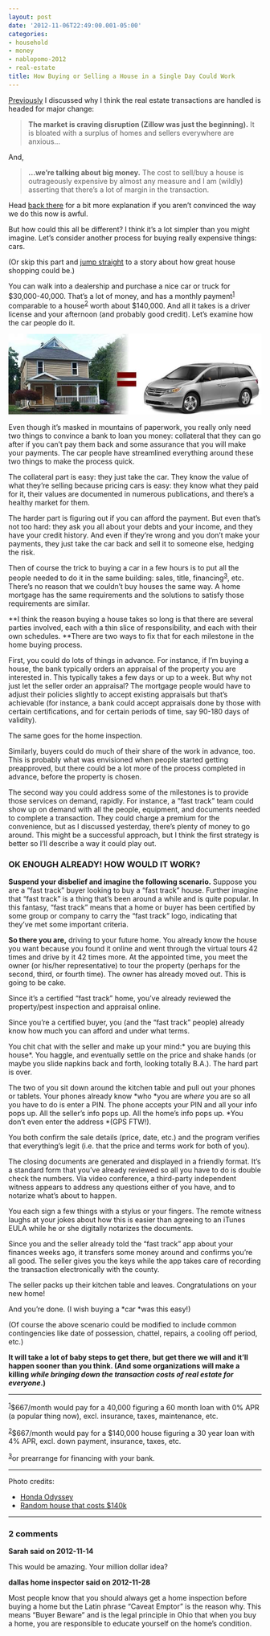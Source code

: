 ```yaml
---
layout: post
date: '2012-11-06T22:49:00.001-05:00'
categories:
- household
- money
- nablopomo-2012
- real-estate
title: How Buying or Selling a House in a Single Day Could Work
---
```


[Previously](../../2012/11/death-by-thousand-paper-cuts-way-we-buy.html) I discussed why I think the real estate transactions are handled is headed for major change:

> **The market is craving disruption (Zillow was just the beginning).** It is bloated with a surplus of homes and sellers everywhere are anxious...

And,

> **...we’re talking about big money.** The cost to sell/buy a house is outrageously expensive by almost any measure and I am (wildly) asserting that there’s a lot of margin in the transaction.

Head [back there](../../2012/11/death-by-thousand-paper-cuts-way-we-buy.html) for a bit more explanation if you aren’t convinced the way we do this now is awful.

But how could this all be different? I think it’s a lot simpler than you might imagine. Let’s consider another process for buying really expensive things: cars.

(Or skip this part and [jump straight](#ok-enough-already-how-would-it-work) to a story about how great house shopping could be.)

You can walk into a dealership and purchase a nice car or truck for $30,000-40,000. That’s a lot of money, and has a monthly payment<sup id="sup1-20121106">[1](#foot1-20121106)</sup> comparable to a house<sup id="sup2-20121106">[2](#foot2-20121106)</sup> worth about $140,000. And all it takes is a driver license and your afternoon (and probably good credit). Let’s examine how the car people do it.

![](/assets/2012/house_equals_car.jpg)

Even though it’s masked in mountains of paperwork, you really only need two things to convince a bank to loan you money: collateral that they can go after if you can’t pay them back and some assurance that you will make your payments. The car people have streamlined everything around these two things to make the process quick.

The collateral part is easy: they just take the car. They know the value of what they’re selling because pricing cars is easy: they know what they paid for it, their values are documented in numerous publications, and there’s a healthy market for them. 

The harder part is figuring out if you can afford the payment. But even that’s not too hard: they ask you all about your debts and your income, and they have your credit history. And even if they’re wrong and you don’t make your payments, they just take the car back and sell it to someone else, hedging the risk.

Then of course the trick to buying a car in a few hours is to put all the people needed to do it in the same building: sales, title, financing<sup id="sup3-20121106">[3](#foot3-20121106)</sup>, etc. There’s no reason that we couldn’t buy houses the same way. A home mortgage has the same requirements and the solutions to satisfy those requirements are similar. 

**I think the reason buying a house takes so long is that there are several parties involved, each with a thin slice of responsibility, and each with their own schedules. **There are two ways to fix that for each milestone in the home buying process.

First, you could do lots of things in advance. For instance, if I’m buying a house, the bank typically orders an appraisal of the property you are interested in. This typically takes a few days or up to a week. But why not just let the seller order an appraisal? The mortgage people would have to adjust their policies slightly to accept existing appraisals but that’s achievable (for instance, a bank could accept appraisals done by those with certain certifications, and for certain periods of time, say 90-180 days of validity).

The same goes for the home inspection.

Similarly, buyers could do much of their share of the work in advance, too. This is probably what was envisioned when people started getting preapproved, but there could be a lot more of the process completed in advance, before the property is chosen.

The second way you could address some of the milestones is to provide those services on demand, rapidly. For instance, a “fast track” team could show up on demand with all the people, equipment, and documents needed to complete a transaction. They could charge a premium for the convenience, but as I discussed yesterday, there’s plenty of money to go around. This might be a successful approach, but I think the first strategy is better so I’ll describe a way it could play out.  

### OK ENOUGH ALREADY! HOW WOULD IT WORK?

**Suspend your disbelief and imagine the following scenario.** Suppose you are a “fast track” buyer looking to buy a “fast track” house. Further imagine that “fast track” is a thing that’s been around a while and is quite popular. In this fantasy, “fast track” means that a home or buyer has been certified by some group or company to carry the “fast track” logo, indicating that they’ve met some important criteria.

**So there you are,** driving to your future home. You already know the house you want because you found it online and went through the virtual tours 42 times and drive by it 42 times more. At the appointed time, you meet the owner (or his/her representative) to tour the property (perhaps for the second, third, or fourth time). The owner has already moved out. This is going to be cake.

Since it’s a certified “fast track” home, you’ve already reviewed the property/pest inspection and appraisal online. 

Since you’re a certified buyer, you (and the “fast track” people) already know how much you can afford and under what terms.

You chit chat with the seller and make up your mind:* you are buying this house*. You haggle, and eventually settle on the price and shake hands (or maybe you slide napkins back and forth, looking totally B.A.). The hard part is over.

The two of you sit down around the kitchen table and pull out your phones or tablets. Your phones already know *who *you are *where* you are so all you have to do is enter a PIN. The phone accepts your PIN and all your info pops up. All the seller’s info pops up. All the home’s info pops up. *You don’t even enter the address *(GPS FTW!).

You both confirm the sale details (price, date, etc.) and the program verifies that everything’s legit (i.e. that the price and terms work for both of you). 

The closing documents are generated and displayed in a friendly format. It’s a standard form that you’ve already reviewed so all you have to do is double check the numbers. Via video conference, a third-party independent witness appears to address any questions either of you have, and to notarize what’s about to happen.

You each sign a few things with a stylus or your fingers. The remote witness laughs at your jokes about how this is easier than agreeing to an iTunes EULA while he or she digitally notarizes the documents.

Since you and the seller already told the “fast track” app about your finances weeks ago, it transfers some money around and confirms you’re all good. The seller gives you the keys while the app takes care of recording the transaction electronically with the county. 

The seller packs up their kitchen table and leaves. Congratulations on your new home!

And you’re done. (I wish buying a *car *was this easy!)

(Of course the above scenario could be modified to include common contingencies like date of possession, chattel, repairs, a cooling off period, etc.)

**It will take a lot of baby steps to get there, but get there we will and it’ll happen sooner than you think. (And some organizations will make a killing *while bringing down the transaction costs of real estate for everyone*.)**  
***

<sup id="foot1-20121106">[1](#sup1-20121106)</sup>$667/month would pay for a 40,000 figuring a 60 month loan with 0% APR (a popular thing now), excl. insurance, taxes, maintenance, etc.     

<sup id="foot2-20121106">[2](#sup2-20121106)</sup>$667/month would pay for a $140,000 house figuring a 30 year loan with 4% APR, excl. down payment, insurance, taxes, etc.     

<sup id="foot3-20121106">[3](#sup3-20121106)</sup>or prearrange for financing with your bank.    

 ***
 
 Photo credits:

 * [Honda Odyssey](http://automobiles.honda.com/tools/build-price/trims.aspx?ModelID=&ModelName=Odyssey&ModelYear=2013)
 * [Random house that costs $140k](http://www.zillow.com/homedetails/519-Fairchild-Ave-Kent-OH-44240/35156720_zpid/#1)

---

### 2 comments

**Sarah said on 2012-11-14**

This would be amazing.  Your million dollar idea?

**dallas home inspector said on 2012-11-28**

Most people know that you should always get a home inspection before buying a home but the Latin phrase “Caveat Emptor” is the reason why. This means “Buyer Beware” and is the legal principle in Ohio that when you buy a home, you are responsible to educate yourself on the home’s condition.

